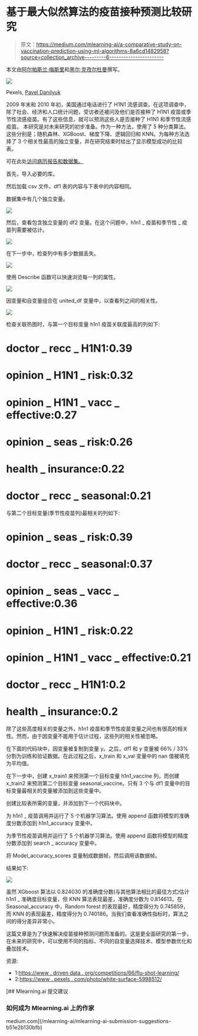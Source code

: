 # 基于最大似然算法的疫苗接种预测比较研究

> 原文：<https://medium.com/mlearning-ai/a-comparative-study-on-vaccination-prediction-using-ml-algorithms-8a6cd1482958?source=collection_archive---------6----------------------->

本文由[阿尔帕斯兰·梅斯里](https://medium.com/u/fe99f0a4a612?source=post_page-----8a6cd1482958--------------------------------)和[黑尔·克孜尔杜曼](https://medium.com/u/233c859ccc6?source=post_page-----8a6cd1482958--------------------------------)撰写。

![](img/7200cf932c529db444b7acfe8e0dac8b.png)

Pexels, [Pavel Danilyuk](https://www.pexels.com/@pavel-danilyuk/)

2009 年末和 2010 年初，美国通过电话进行了 H1N1 流感调查。在这项调查中，除了社会、经济和人口统计问题，受访者还被问及他们是否接种了 H1N1 疫苗或季节性流感疫苗。有了这些信息，就可以预测这些人是否接种了 H1N1 和季节性流感疫苗。
本研究是对未来研究的初步准备。作为一种方法，使用了 5 种分类算法。这些分别是；随机森林、XGBoost、梯度下降、逻辑回归和 KNN。为每种方法选择了 3 个相关性最高的独立变量，并在研究结束时给出了显示模型成功的比较表。

可在此处[访问病历报告和数据集。](https://github.com/simplextable/Flu_Shot_Learning_Predict_H1N1_and_Seasonal_Flu_Vaccines/tree/master/Hale)

首先，导入必要的库。

然后加载 csv 文件。df1 表的内容与下表中的内容相同。

数据集中有几个独立变量。

![](img/a722ea5ae723e5dd9de83b3c503508eb.png)

然后，查看包含独立变量的 df2 变量。在这个问题中，h1n1 _ 疫苗和季节性 _ 疫苗列需要被估计。

![](img/39d7a44dbe750e2ebe3691d718dccd0d.png)

在下一步中，检查列中有多少数据丢失。

![](img/268ce425a9575673c11c21a4ef961fec.png)

使用 Describe 函数可以快速浏览每一列的属性。

![](img/55b8144ac612a39fe1dfcdbbeee8181a.png)

因变量和自变量组合在 united_df 变量中，以查看列之间的相关性。

![](img/f1d07b9bc601d4a91f4ae4ce0d1bce0f.png)

检查关联热图时，与第一个目标变量 h1n1 疫苗关联度最高的列如下:

# doctor _ recc _ H1N1:0.39
# opinion _ H1N1 _ risk:0.32
# opinion _ H1N1 _ vacc _ effective:0.27
# opinion _ seas _ risk:0.26
# health _ insurance:0.22
# doctor _ recc _ seasonal:0.21

与第二个目标变量(季节性疫苗列)最相关的列如下:

# opinion _ seas _ risk:0.39
# doctor _ recc _ seasonal:0.37
# opinion _ seas _ vacc _ effective:0.36
# opinion _ H1N1 _ risk:0.22
# opinion _ H1N1 _ vacc _ effective:0.21
# doctor _ recc _ H1N1:0.2
# health _ insurance:0.2

除了这些高度相关的变量之外，h1n1 疫苗和季节性疫苗变量之间也有很高的相关性。然而，由于因变量不能用于估计过程，这些列的相关性被忽略。

在下面的代码块中，因变量被复制到变量 y。之后，df1 和 y 变量被 66% / 33%分割为训练和验证数据。在此过程之后，x_train 和 x_val 变量中的 nan 值被填充为平均值。

在下一步中，创建 x_train1 来预测第一个目标变量 h1n1_vaccine 列，而创建 x_train2 来预测第二个目标变量 seasonal_vaccine。只有 3 个与 df1 变量中的目标变量最相关的变量被添加到这些变量中。

创建比较表所需的变量，并添加到下一个代码块中。

为 h1n1 _ 疫苗调用并运行了 5 个机器学习算法。使用 append 函数将模型的准确度分数添加到 h1n1_accuracy 变量中。

为季节性疫苗调用并运行了 5 个机器学习算法。使用 append 函数将模型的精度分数添加到 search _ accuracy 变量中。

将 Model_accuracy_scores 变量制成数据帧，然后调用该数据帧。

结果如下:

![](img/2dfee4383948d6c77afbd3a089a4bf61.png)

虽然 XGboost 算法以 0.824030 的准确度分数(与其他算法相比的最佳方式)估计 h1n1 _ 准确度目标变量，但 KNN 算法表现最差，准确度分数为 0.814613。在 Seasonal_accuracy 中，Random forest 的表现最好，精度得分为 0.745859，而 KNN 的表现最差，精度得分为 0.740186。当我们查看准确性指标时，算法之间的得分差异非常小。

这篇文章是为了快速解决疫苗接种预测问题而准备的。这是更全面研究的第一步。在未来的研究中，可以使用不同的指标、不同的自变量选择技术、模型参数优化和叠加技术。

资源:

*   1:[https://www . driven data . org/competitions/66/flu-shot-learning/](https://www.drivendata.org/competitions/66/flu-shot-learning/)
*   2:[https://www . pexels . com/photo/white-surface-5998512/](https://www.pexels.com/photo/syringe-and-capsules-on-white-surface-5998512/)

[](/mlearning-ai/mlearning-ai-submission-suggestions-b51e2b130bfb) [## Mlearning.ai 提交建议

### 如何成为 Mlearning.ai 上的作家

medium.com](/mlearning-ai/mlearning-ai-submission-suggestions-b51e2b130bfb)